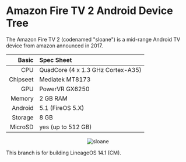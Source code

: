 # Amazon Fire TV 2 Android Device Tree

The Amazon Fire TV 2 (codenamed "sloane") is a mid-range Android TV device from amazon announced in 2017.

Basic   | Spec Sheet
-------:|:--------------------------------------------------
CPU     | QuadCore (4 x 1.3 GHz Cortex-A35)
Chipseet| Mediatek MT8173
GPU     | PowerVR GX6250
Memory  | 2 GB RAM
Android | 5.1 (FireOS 5.X)
Storage | 8 GB
MicroSD | yes (up to 512 GB)

<p align="center">
  <img src="https://i.imgur.com/FtBNvM0.jpg?1" alt="sloane"/>
</p>

This branch is for building LineageOS 14.1 (CM).
